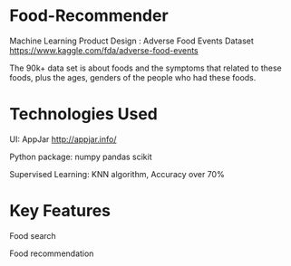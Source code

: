
# Food-Recommender
Machine Learning Product Design : Adverse Food Events Dataset
https://www.kaggle.com/fda/adverse-food-events

The 90k+ data set is about foods and the symptoms that related to these foods, plus the ages, genders of the people who had these foods.

# Technologies Used
UI:
AppJar http://appjar.info/

Python package:
numpy
pandas
scikit

Supervised Learning: 
KNN algorithm, Accuracy over 70%

# Key Features
Food search

Food recommendation
